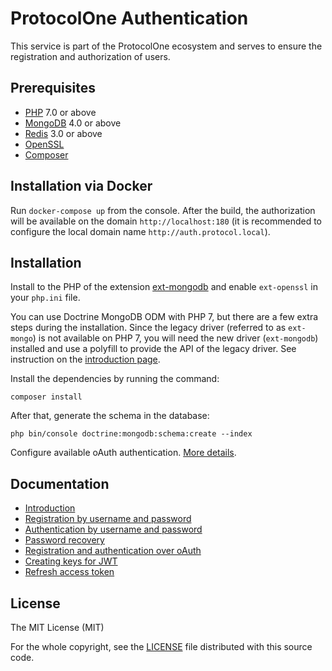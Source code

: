 ProtocolOne Authentication
==========================

This service is part of the ProtocolOne ecosystem and serves to ensure the registration 
and authorization of users.

Prerequisites
-------------
- [PHP](https://secure.php.net/) 7.0 or above
- [MongoDB](https://www.mongodb.com/) 4.0 or above
- [Redis](https://redis.io/) 3.0 or above
- [OpenSSL](https://www.openssl.org/)
- [Composer](https://getcomposer.org/)

Installation via Docker
-----------------------
Run `docker-compose up` from the console. After the build, the authorization will be available on the 
domain `http://localhost:180` (it is recommended to configure the local domain name 
`http://auth.protocol.local`).

Installation
------------
Install to the PHP of the extension [ext-mongodb](https://docs.mongodb.com/ecosystem/drivers/php/) 
and enable `ext-openssl` in your `php.ini` file.

You can use Doctrine MongoDB ODM with PHP 7, but there are a few extra steps during 
the installation. Since the legacy driver (referred to as `ext-mongo`) is not available 
on PHP 7, you will need the new driver (`ext-mongodb`) installed and use a polyfill to 
provide the API of the legacy driver. See instruction on the [introduction page](https://www.doctrine-project.org/projects/doctrine-mongodb-odm/en/latest/reference/introduction.html#using-php-7).

Install the dependencies by running the command:

    composer install
    
After that, generate the schema in the database:

    php bin/console doctrine:mongodb:schema:create --index
    
Configure available oAuth authentication. [More details](app/Resources/doc/oauth-client.md).

Documentation
-------------
- [Introduction](app/Resources/doc/introduction.md)
- [Registration by username and password](app/Resources/doc/registration-by-username.md)
- [Authentication by username and password](app/Resources/doc/authentication-by-username.md)
- [Password recovery](app/Resources/doc/password-recovery.md)
- [Registration and authentication over oAuth](app/Resources/doc/oauth-client.md)
- [Creating keys for JWT](app/Resources/doc/creating-keys-for-jwt.md)
- [Refresh access token](app/Resources/doc/refresh-access-token.md)

License
-------
The MIT License (MIT)

For the whole copyright, see the [LICENSE](LICENSE) file distributed with this 
source code.
